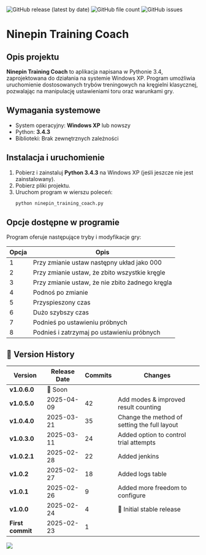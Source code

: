![GitHub release (latest by date)](https://img.shields.io/github/v/release/patlukas/ninepin_training_coach?label=Latest%20Release)
![GitHub file count](https://img.shields.io/github/directory-file-count/patlukas/ninepin_training_coach)
![GitHub issues](https://img.shields.io/github/issues/patlukas/ninepin_training_coach)

# Ninepin Training Coach

## Opis projektu

**Ninepin Training Coach** to aplikacja napisana w Pythonie 3.4, zaprojektowana do działania na systemie Windows XP. Program umożliwia uruchomienie dostosowanych trybów treningowych na kręgielni klasycznej, pozwalając na manipulację ustawieniami toru oraz warunkami gry.

## Wymagania systemowe

- System operacyjny: **Windows XP** lub nowszy
- Python: **3.4.3**
- Biblioteki: Brak zewnętrznych zależności

## Instalacja i uruchomienie

1. Pobierz i zainstaluj **Python 3.4.3** na Windows XP (jeśli jeszcze nie jest zainstalowany).
2. Pobierz pliki projektu.
3. Uruchom program w wierszu poleceń:
   ```sh
   python ninepin_training_coach.py
   ```

## Opcje dostępne w programie

Program oferuje następujące tryby i modyfikacje gry:

| Opcja | Opis                                            |
| ----- | ----------------------------------------------- |
| 1     | Przy zmianie ustaw następny układ jako 000      |
| 2     | Przy zmianie ustaw, że zbito wszystkie kręgle   |
| 3     | Przy zmianie ustaw, że nie zbito żadnego kręgla |
| 4     | Podnoś po zmianie                               |
| 5     | Przyspieszony czas                              |
| 6     | Dużo szybszy czas                               |
| 7     | Podnieś po ustawieniu próbnych                  |
| 8     | Podnieś i zatrzymaj po ustawieniu próbnych      |


## 📌 Version History

| Version          | Release Date | Commits | Changes                                      |
|------------------|--------------|---------|----------------------------------------------|
| **v1.0.6.0**     | 🚧 Soon      |         |                                              |
| **v1.0.5.0**     | 2025-04-09   | 42      | Add modes & improved result counting         |
| **v1.0.4.0**     | 2025-03-21   | 35      | Change the method of setting the full layout |
| **v1.0.3.0**     | 2025-03-11   | 24      | Added option to control trial attempts       |
| **v1.0.2.1**     | 2025-02-28   | 22      | Added jenkins                                |
| **v1.0.2**       | 2025-02-27   | 18      | Added logs table                             |
| **v1.0.1**       | 2025-02-26   | 9       | Added more freedom to configure              |
| **v1.0.0**       | 2025-02-24   | 4       | 🎉 Initial stable release                    |
| **First commit** | 2025-02-23   | 1       |                                              |

![](https://github.ct8.pl/readme/patlukas/ninepin_training_coach)
